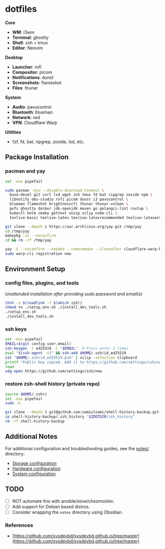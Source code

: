 # dotfiles

**Core**
- <b>WM</b>: i3wm
- <b>Terminal</b>: ghostty
- <b>Shell</b>: zsh + tmux
- <b>Editor</b>: Neovim

**Desktop**
- <b>Launcher</b>: rofi
- <b>Compositor</b>: picom
- <b>Notifications</b>: dunst
- <b>Screenshots</b>: flameshot
- <b>Files</b>: thunar

**System**
- <b>Audio</b>: pavucontrol
- <b>Bluetooth</b>: blueman
- <b>Network</b>: iwd
- <b>VPN</b>: Cloudflare Warp

**Utilities**
- fzf, fd, bat, ripgrep, zoxide, lsd, etc.

## Package Installation

### pacman and yay
```bash
set -euo pipefail

sudo pacman -Syu --disable-download-timeout \
  base-devel git curl lsd wget zsh tmux fd bat ripgrep zoxide npm \
  libnotify obs-studio rofi picom dunst i3 pavucontrol \
  blueman flameshot brightnessctl thunar thunar-volman \
  gvfs ghostty docker jdk-openjdk maven go golangci-lint rustup \
  kubectl helm cmake gettext unzip xclip nvme-cli \
  texlive-basic texlive-latex texlive-latexrecommended texlive-latexextra texlive-fontsrecommended

git clone --depth 1 https://aur.archlinux.org/yay.git /tmp/yay
cd /tmp/yay
makepkg -si --noconfirm
cd && rm -rf /tmp/yay

yay -S --noconfirm --needed --removemake --cleanafter cloudflare-warp-bin kind-bin opencode-bin
sudo warp-cli registration new
```

## Environment Setup
### config files, plugins, and tools
<i>Unattended installation after providing sudo password and email(s)</i>
```bash
chsh -s $(readlink -f $(which zsh))
chmod +x ./setup_env.sh ./install_dev_tools.sh
./setup_env.sh
./install_dev_tools.sh
```

### ssh keys
```bash
set -euo pipefail
EMAIL=$(git config user.email)
ssh-keygen -t ed25519 -C "$EMAIL"  # Press enter 3 times
eval "$(ssh-agent -s)" && ssh-add $HOME/.ssh/id_ed25519
cat "$HOME/.ssh/id_ed25519.pub" | xclip -selection clipboard
printf "Public key copied. Add it to https://github.com/settings/ssh/new\n(Press enter to open)..."
read
xdg-open https://github.com/settings/ssh/new
```

### restore zsh-shell history (private repo)
```bash
source $HOME/.zshrc
set -euo pipefail
sudo -k

git clone --depth 1 git@github.com:samiulsami/shell-history-backup.git
cp shell-history-backup/.zsh_history "$ZDOTDIR/zsh_history"
rm -rf shell-history-backup
```

## Additional Notes

For additional configuration and troubleshooting guides, see the [notes/](notes/) directory:
- [Storage configuration](notes/storage/)
- [Hardware configuration](notes/hardware/)
- [System configuration](notes/system/)

## TODO

- [ ] NOT automate this with ansible/stow/chezmoi/etc.
- [ ] Add support for Debian based distros.
- [ ] Consider wrapping the ```notes``` directory using Obsidian.

### References
- [https://github.com/sysdevbd/sysdevbd.github.io/tree/master](https://github.com/sysdevbd/sysdevbd.github.io/tree/master)
